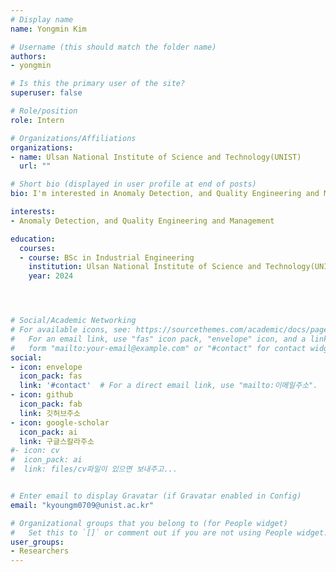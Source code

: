 ```yaml
---
# Display name
name: Yongmin Kim

# Username (this should match the folder name)
authors: 
- yongmin

# Is this the primary user of the site?
superuser: false

# Role/position
role: Intern

# Organizations/Affiliations
organizations:
- name: Ulsan National Institute of Science and Technology(UNIST)
  url: ""

# Short bio (displayed in user profile at end of posts)
bio: I'm interested in Anomaly Detection, and Quality Engineering and Management

interests:
- Anomaly Detection, and Quality Engineering and Management

education:
  courses: 
  - course: BSc in Industrial Engineering
    institution: Ulsan National Institute of Science and Technology(UNIST)
    year: 2024




# Social/Academic Networking
# For available icons, see: https://sourcethemes.com/academic/docs/page-builder/#icons
#   For an email link, use "fas" icon pack, "envelope" icon, and a link in the
#   form "mailto:your-email@example.com" or "#contact" for contact widget.
social:
- icon: envelope
  icon_pack: fas
  link: '#contact'  # For a direct email link, use "mailto:이메일주소".
- icon: github
  icon_pack: fab
  link: 깃허브주소
- icon: google-scholar
  icon_pack: ai
  link: 구글스칼라주소
#- icon: cv
#  icon_pack: ai
#  link: files/cv파일이 있으면 보내주고...


# Enter email to display Gravatar (if Gravatar enabled in Config)
email: "kyoungm0709@unist.ac.kr"

# Organizational groups that you belong to (for People widget)
#   Set this to `[]` or comment out if you are not using People widget.
user_groups:
- Researchers
---
```



